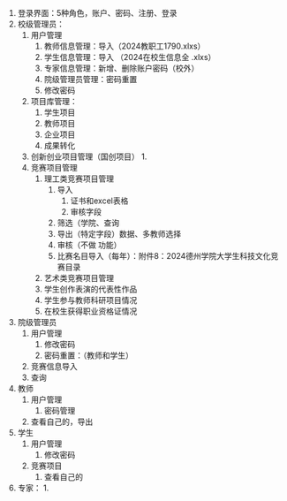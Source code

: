 1. 登录界面：5种角色，账户、密码、注册、登录
2. 校级管理员：
	1. 用户管理
		1. 教师信息管理：导入（2024教职工1790.xlxs）
		2. 学生信息管理：导入 （2024在校生信息全 .xlxs）
		3. 专家信息管理：新增、删除账户密码（校外）
		4. 院级管理员管理：密码重置
		5. 修改密码
	2. 项目库管理：
		1. 学生项目
		2. 教师项目
		3. 企业项目
		4. 成果转化
	3. 创新创业项目管理（国创项目）
		1. 
	4. 竞赛项目管理
		1.  理工类竞赛项目管理
			1. 导入
				1. 证书和excel表格
				2. 审核字段
			2. 筛选（学院、查询 
			3. 导出（特定字段）数据、多教师选择
			4. 审核（不做 功能）
			5. 比赛名目导入（每年）：附件8：2024德州学院大学生科技文化竞赛目录
		2. 艺术类竞赛项目管理
		3. 学生创作表演的代表性作品
		4. 学生参与教师科研项目情况
		5. 在校生获得职业资格证情况 
3. 院级管理员
	1. 用户管理
		1. 修改密码
		2. 密码重置：（教师和学生）
	2. 竞赛信息导入
	3. 查询
4. 教师
	1. 用户管理
		1. 密码管理
	2. 查看自己的，导出
5. 学生
	1. 用户管理
		1. 修改密码
	2. 竞赛项目
		1. 查看自己的
6. 专家：
	1. 